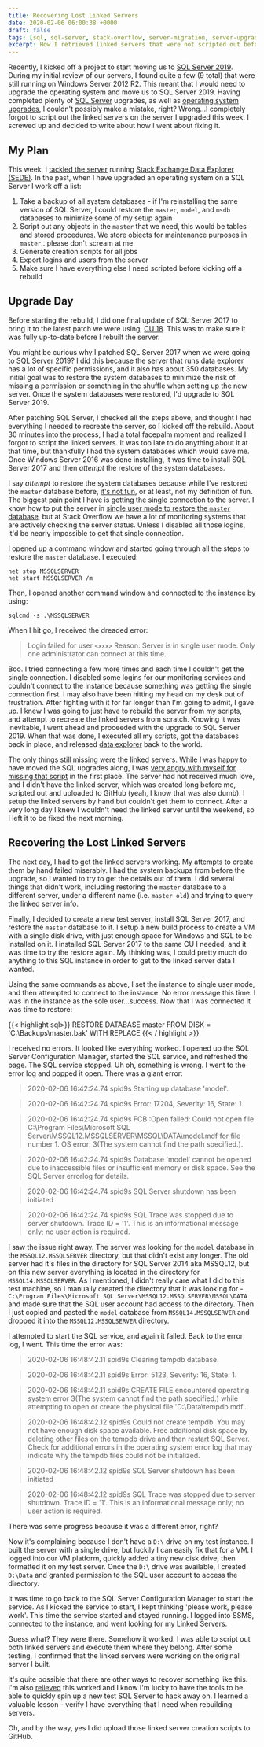 ```yaml
---
title: Recovering Lost Linked Servers
date: 2020-02-06 06:00:38 +0000
draft: false
tags: [sql, sql-server, stack-overflow, server-migration, server-upgrade, windows-server-2016, maintenance, projects]
excerpt: How I retrieved linked servers that were not scripted out before an upgrade.
---
```


Recently, I kicked off a project to start moving us to <a href="https://docs.microsoft.com/en-us/sql/sql-server/what-s-new-in-sql-server-ver15?view=sql-server-ver15" target="_blank">SQL Server 2019</a>. During my initial review of our servers, I found quite a few (9 total) that were still running on Windows Server 2012 R2. This meant that I would need to upgrade the operating system and move us to SQL Server 2019. Having completed plenty of [SQL Server](https://www.tarynpivots.com/post/how-we-upgraded-stackoverflow-to-sql-server-2017/) upgrades, as well as [operating system upgrades](https://www.tarynpivots.com/post/how-stack-overflow-upgraded-from-windows-2012/), I couldn't possibly make a mistake, right? Wrong...I completely forgot to script out the linked servers on the server I upgraded this week. I screwed up and decided to write about how I went about fixing it.

## My Plan

This week, I <a href="https://meta.stackexchange.com/q/342991/164200" target="_blank">tackled the server</a> running <a href ="https://data.stackexchange.com/" target="_blank">Stack Exchange Data Explorer (SEDE)</a>. In the past, when I have upgraded an operating system on a SQL Server I work off a list:

1. Take a backup of all system databases - if I'm reinstalling the same version of SQL Server, I could restore the `master`, `model`, and `msdb` databases to minimize some of my setup again
2. Script out any objects in the `master` that we need, this would be tables and stored procedures. We store objects for maintenance purposes in `master`...please don't scream at me.
3. Generate creation scripts for all jobs
4. Export logins and users from the server 
5. Make sure I have everything else I need scripted before kicking off a rebuild

## Upgrade Day

Before starting the rebuild, I did one final update of SQL Server 2017 to bring it to the latest patch we were using, <a href="https://support.microsoft.com/en-us/help/4527377/cumulative-update-18-for-sql-server-2017" target="_blank">CU 18</a>. This was to make sure it was fully up-to-date before I rebuilt the server. 

You might be curious why I patched SQL Server 2017 when we were going to SQL Server 2019? I did this because the server that runs data explorer has a lot of specific permissions, and it also has about 350 databases. My initial goal was to restore the system databases to minimize the risk of missing a permission or something in the shuffle when setting up the new server. Once the system databases were restored, I'd upgrade to SQL Server 2019.

After patching SQL Server, I checked all the steps above, and thought I had everything I needed to recreate the server, so I kicked off the rebuild. About 30 minutes into the process, I had a total facepalm moment and realized I forgot to script the linked servers. It was too late to do anything about it at that time, but thankfully I had the system databases which would save me. Once Windows Server 2016 was done installing, it was time to install SQL Server 2017 and then _attempt_ the restore of the system databases.

I say _attempt_ to restore the system databases because while I've restored the `master` database before, <a href="https://twitter.com/tarynpivots/status/1225131722397741056" target="_blank">it's not fun</a>, or at least, not my definition of fun. The biggest pain point I have is getting the single connection to the server. I know how to put the server in <a href="https://docs.microsoft.com/en-us/sql/relational-databases/backup-restore/restore-the-master-database-transact-sql?view=sql-server-ver15" target="_blank">single user mode to restore the `master` database</a>, but at Stack Overflow we have a lot of monitoring systems that are actively checking the server status. Unless I disabled all those logins, it'd be nearly impossible to get that single connection. 

I opened up a command window and started going through all the steps to restore the `master` database. I executed:

    net stop MSSQLSERVER
    net start MSSQLSERVER /m

Then, I opened another command window and connected to the instance by using:

    sqlcmd -s .\MSSQLSERVER

When I hit go, I received the dreaded error:

> Login failed for user `<xxx>` Reason: Server is in single user mode. Only one administrator can connect at this time.

Boo. I tried connecting a few more times and each time I couldn't get the single connection. I disabled some logins for our monitoring services and couldn't connect to the instance because something was getting the single connection first. I may also have been hitting my head on my desk out of frustration. After fighting with it for far longer than I'm going to admit, I gave up. I knew I was going to just have to rebuild the server from my scripts, and attempt to recreate the linked servers from scratch. Knowing it was inevitable, I went ahead and proceeded with the upgrade to SQL Server 2019. When that was done, I executed all my scripts, got the databases back in place, and released <a href="https://twitter.com/tarynpivots/status/1225164597822246912" target="_blank">data explorer</a> back to the world.

The only things still missing were the linked servers. While I was happy to have moved the SQL upgrades along, I was <a href="https://twitter.com/tarynpivots/status/1225216451746775042" target="_blank">very angry with myself for missing that script</a> in the first place. The server had not received much love, and I didn't have the linked server, which was created long before me, scripted out and uploaded to GitHub (yeah, I know that was also dumb). I setup the linked servers by hand but couldn't get them to connect. After a very long day I knew I wouldn't need the linked server until the weekend, so I left it to be fixed the next morning. 

## Recovering the Lost Linked Servers

The next day, I had to get the linked servers working. My attempts to create them by hand failed miserably. I had the system backups from before the upgrade, so I wanted to try to get the details out of them. I did several things that didn't work, including restoring the `master` database to a different server, under a different name (i.e. `master_old`) and trying to query the linked server info. 

Finally, I decided to create a new test server, install SQL Server 2017, and restore the `master` database to it. I setup a new build process to create a VM with a single disk drive, with just enough space for Windows and SQL to be installed on it. I installed SQL Server 2017 to the same CU I needed, and it was time to try the restore again. My thinking was, I could pretty much do anything to this SQL instance in order to get to the linked server data I wanted. 

Using the same commands as above, I set the instance to single user mode, and then attempted to connect to the instance. No error message this time. I was in the instance as the sole user...success. Now that I was connected it was time to restore:

{{< highlight sql>}}
RESTORE DATABASE master FROM DISK = 'C:\Backups\master.bak' WITH REPLACE
{{< / highlight >}}

I received no errors. It looked like everything worked. I opened up the SQL Server Configuration Manager, started the SQL service, and refreshed the page. The SQL service stopped. Uh oh, something is wrong. I went to the error log and popped it open. There was a giant error:

> 2020-02-06 16:42:24.74 spid9s      Starting up database 'model'.

> 2020-02-06 16:42:24.74 spid9s      Error: 17204, Severity: 16, State: 1.

> 2020-02-06 16:42:24.74 spid9s      FCB::Open failed: Could not open file C:\Program Files\Microsoft SQL Server\MSSQL12.MSSQLSERVER\MSSQL\DATA\model.mdf for file number 1.  OS error: 3(The system cannot find the path specified.).

> 2020-02-06 16:42:24.74 spid9s      Database 'model' cannot be opened due to inaccessible files or insufficient memory or disk space.  See the SQL Server errorlog for details.

> 2020-02-06 16:42:24.74 spid9s      SQL Server shutdown has been initiated

> 2020-02-06 16:42:24.74 spid9s      SQL Trace was stopped due to server shutdown. Trace ID = '1'. This is an informational message only; no user action is required.

I saw the issue right away. The server was looking for the `model` database in the `MSSQL12.MSSQLSERVER` directory, but that didn't exist any longer. The old server had it's files in the directory for SQL Server 2014 aka MSSQL12, but on this new server everything is located in the directory for `MSSQL14.MSSQLSERVER`. As I mentioned, I didn't really care what I did to this test machine, so I manually created the directory that it was looking for - `C:\Program Files\Microsoft SQL Server\MSSQL12.MSSQLSERVER\MSSQL\DATA` and made sure that the SQL user account had access to the directory. Then I just copied and pasted the `model` database from  `MSSQL14.MSSQLSERVER` and dropped it into the `MSSQL12.MSSQLSERVER` directory.

I attempted to start the SQL service, and again it failed. Back to the error log, I went. This time the error was:

> 2020-02-06 16:48:42.11 spid9s      Clearing tempdb database.

> 2020-02-06 16:48:42.11 spid9s      Error: 5123, Severity: 16, State: 1.

> 2020-02-06 16:48:42.11 spid9s      CREATE FILE encountered operating system error 3(The system cannot find the path specified.) while attempting to open or create the physical file 'D:\Data\tempdb.mdf'.

> 2020-02-06 16:48:42.12 spid9s      Could not create tempdb. You may not have enough disk space available. Free additional disk space by deleting other files on the tempdb drive and then restart SQL Server. Check for additional errors in the operating system error log that may indicate why the tempdb files could not be initialized.

> 2020-02-06 16:48:42.12 spid9s      SQL Server shutdown has been initiated

> 2020-02-06 16:48:42.12 spid9s      SQL Trace was stopped due to server shutdown. Trace ID = '1'. This is an informational message only; no user action is required.

There was some progress because it was a different error, right? 

Now it's complaining because I don't have a `D:\` drive on my test instance. I built the server with a single drive, but luckily I can easily fix that for a VM. I logged into our VM platform, quickly added a tiny new disk drive, then formatted it on my test server. Once the `D:\` drive was available, I created `D:\Data` and granted permission to the SQL user account to access the directory. 

It was time to go back to the SQL Server Configuration Manager to start the service. As I kicked the service to start, I kept thinking 'please work, please work'. This time the service started and stayed running. I logged into SSMS, connected to the instance, and went looking for my Linked Servers. 

Guess what? They were there. Somehow it worked. I was able to script out both linked servers and execute them where they belong. After some testing, I confirmed that the linked servers were working on the original server I built. 

It's quite possible that there are other ways to recover something like this. I'm also <a href="https://twitter.com/tarynpivots/status/1225475415822589952" target="_blank">relieved</a> this worked and I know I'm lucky to have the tools to be able to quickly spin up a new test SQL Server to hack away on. I learned a valuable lesson - verify I have everything that I need when rebuilding servers. 

Oh, and by the way, yes I did upload those linked server creation scripts to GitHub. 





